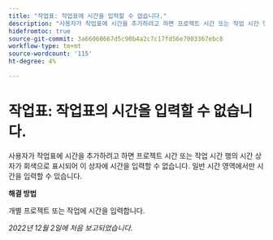 ```yaml
---
title: "작업표: 작업표에 시간을 입력할 수 없습니다."
description: "사용자가 작업표에 시간을 추가하려고 하면 프로젝트 시간 또는 작업 시간 행의 시간 상자가 회색으로 표시되어 이 상자에 시간을 입력할 수 없습니다. 일반 시간 영역에서만 시간을 입력할 수 있습니다."
hidefromtoc: true
source-git-commit: 3a66060667d5c90b4a2c7c17fd56e7003367ebc8
workflow-type: tm+mt
source-wordcount: '115'
ht-degree: 4%

---
```



# 작업표: 작업표의 시간을 입력할 수 없습니다.

사용자가 작업표에 시간을 추가하려고 하면 프로젝트 시간 또는 작업 시간 행의 시간 상자가 회색으로 표시되어 이 상자에 시간을 입력할 수 없습니다. 일반 시간 영역에서만 시간을 입력할 수 있습니다.

**해결 방법**

개별 프로젝트 또는 작업에 시간을 입력합니다.

_2022년 12월 2일에 처음 보고되었습니다._

